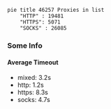 
```mermaid
pie title 46257 Proxies in list
    "HTTP" : 19481
    "HTTPS": 5071
    "SOCKS" : 26085
```

### Some Info
#### Average Timeout

- mixed: 3.2s
- http: 1.2s
- https: 8.3s
- socks: 4.7s